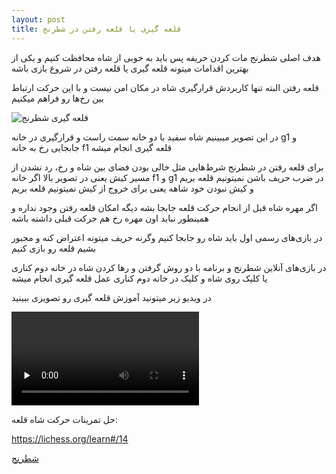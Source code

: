 ```yaml
---
layout: post
title: قلعه گیری یا قلعه رفتن در شطرنج
---
```


هدف اصلی شطرنج مات کردن حریفه پس باید به خوبی از شاه محافظت کنیم و یکی از بهترین اقدامات میتونه قلعه گیری یا قلعه رفتن در شروع بازی باشه

قلعه رفتن البته تنها کاربردش قرارگیری شاه در مکان امن نیست و با این حرکت ارتباط بین رخ‌ها رو فراهم میکنیم

<img class="center" src="https://ehsaider.ir/x/castling.png" alt="قلعه گیری شطرنج">

در این تصویر میبینیم شاه سفید با دو خانه سمت راست و قرارگیری در خانه g1 و جابجایی رخ به خانه f1 قلعه گیری انجام میشه

برای قلعه رفتن در شطرنج شرط‌هایی مثل خالی بودن فضای بین شاه و رخ، رد نشدن از مسیر کیش یعنی در تصویر بالا اگر خانه f1 و g1 در ضرب حریف باشن نمیتونیم قلعه بریم و کیش نبودن خود شاهه یعنی برای خروج از کیش نمیتونیم قلعه بریم

اگر مهره شاه قبل از انجام حرکت قلعه جابجا بشه دیگه امکان قلعه رفتن وجود نداره و همینطور نباید اون مهره رخ هم حرکت قبلی داشته باشه

در بازی‌های رسمی اول باید شاه رو جابجا کنیم وگرنه حریف میتونه اعتراض کنه و مجبور بشیم قلعه رو بازی کنیم

در بازی‌های آنلاین شطرنج و برنامه با دو روش گرفتن و رها کردن شاه در خانه دوم کناری یا کلیک روی شاه و کلیک در خانه دوم کناری عمل قلعه گیری انجام میشه

در ویدیو زیر میتونید آموزش قلعه گیری رو تصویری ببینید

<video class="center" controls preload="none"><source src="https://ehsaider.ir/x/castling.mp4" type="video/mp4"></video>

حل تمرینات حرکت شاه قلعه:

<a rel="nofollow" href="https://lichess.org/learn#/14" target="_blank">https://lichess.org/learn#/14</a>

<a href="{{ site.url }}/chess" class="button">شطرنج</a>
